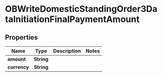# OBWriteDomesticStandingOrder3DataInitiationFinalPaymentAmount

## Properties
Name | Type | Description | Notes
------------ | ------------- | ------------- | -------------
**amount** | **String** |  | 
**currency** | **String** |  | 
